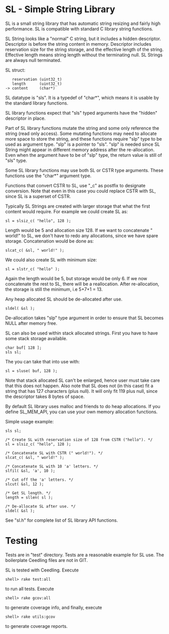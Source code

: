 # SL - Simple String Library

SL is a small string library that has automatic string resizing and
fairly high performance. SL is compatible with standard C library
string functions.

SL String looks like a "normal" C string, but it includes a hidden
descriptor. Descriptor is before the string content in
memory. Descriptor includes reservation size for the string storage,
and the effective length of the string. Effective length means string
length without the terminating null. SL Strings are always null
terminated.

SL struct:

       reservation (uint32_t)
       length      (uint32_t)
    -> content     (char*)

SL datatype is "sls". It is a typedef of "char*", which means it is
usable by the standard library functions.

SL library functions expect that "sls" typed arguments have the
"hidden" descriptor in place.

Part of SL library functions mutate the string and some only reference
the string (read only access). Some mutating functions may need to
allocate more space to store the string, and these functions require
"slp" type to be used as argument type. "slp" is a pointer to
"sls". "slp" is needed since SL String might appear in different
memory address after the re-allocation. Even when the argument have to
be of "slp" type, the return value is still of "sls" type.

Some SL library functions may use both SL or CSTR type
arguments. These functions use the "char*" argument type.

Functions that convert CSTR to SL, use "_c" as postfix to designate
conversion. Note that even in this case you could replace CSTR with
SL, since SL is a superset of CSTR.

Typically SL Strings are created with larger storage that what the
first content would require. For example we could create SL as:

    sl = slsiz_c( "hello", 128 );

Length would be 5 and allocation size 128. If we want to concatenate "
world!" to SL, we don't have to redo any allocations, since we have
spare storage. Concatenation would be done as:

    slcat_c( &sl, " world!" );

We could also create SL with minimum size:

    sl = slstr_c( "hello" );

Again the length would be 5, but storage would be only 6. If we now
concatenate the rest to SL, there will be a reallocation. After
re-allocation, the storage is still the minimum, i.e 5+7+1 = 13.

Any heap allocated SL should be de-allocated after use.

    sldel( &sl );

De-allocation takes "slp" type argument in order to ensure that SL
becomes NULL after memory free.

SL can also be used within stack allocated strings. First you have to
have some stack storage available.

    char buf[ 128 ];
    sls sl;

The you can take that into use with:

    sl = sluse( buf, 128 );

Note that stack allocated SL can't be enlarged, hence user must take
care that this does not happen. Also note that SL does not (in this
case) fit a string that has 127 characters (plus null). It will only
fit 119 plus null, since the descriptor takes 8 bytes of space.

By default SL library uses malloc and friends to do heap
allocations. If you define SL_MEM_API, you can use your own memory
allocation functions.


Simple usage example:

    sls sl;

    /* Create SL with reservation size of 128 from CSTR ("hello"). */
    sl = slsiz_c( "hello", 128 );

    /* Concatenate SL with CSTR (" world!"). */
    slcat_c( &sl, " world!" );

    /* Concatenate SL with 10 'a' letters. */
    slfil( &sl, 'a', 10 );

    /* Cut off the 'a' letters. */
    slcut( &sl, 12 );

    /* Get SL length. */
    length = sllen( sl );

    /* De-allocate SL after use. */
    sldel( &sl );


See "sl.h" for complete list of SL library API functions.


# Testing

Tests are in "test" directory. Tests are a reasonable example for SL
use. The boilerplate Ceedling files are not in GIT.

SL is tested with Ceedling. Execute

    shell> rake test:all

to run all tests. Execute

    shell> rake gcov:all

to generate coverage info, and finally, execute

    shell> rake utils:gcov

to generate coverage reports.

